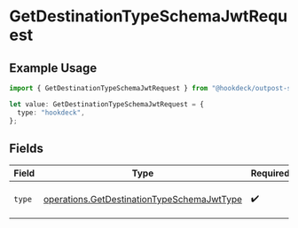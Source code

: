 # GetDestinationTypeSchemaJwtRequest

## Example Usage

```typescript
import { GetDestinationTypeSchemaJwtRequest } from "@hookdeck/outpost-sdk/models/operations";

let value: GetDestinationTypeSchemaJwtRequest = {
  type: "hookdeck",
};
```

## Fields

| Field                                                                                                    | Type                                                                                                     | Required                                                                                                 | Description                                                                                              |
| -------------------------------------------------------------------------------------------------------- | -------------------------------------------------------------------------------------------------------- | -------------------------------------------------------------------------------------------------------- | -------------------------------------------------------------------------------------------------------- |
| `type`                                                                                                   | [operations.GetDestinationTypeSchemaJwtType](../../models/operations/getdestinationtypeschemajwttype.md) | :heavy_check_mark:                                                                                       | The type of the destination.                                                                             |